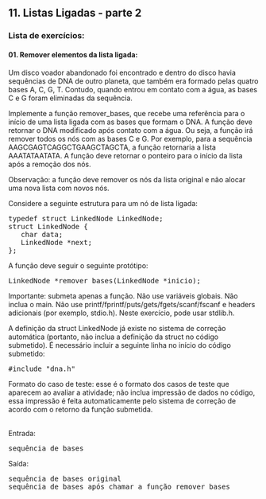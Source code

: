 <h2>11. Listas Ligadas - parte 2</h2>

<h3>Lista de exercícios: </h3>

<h4>01. Remover elementos da lista ligada:</h4>
Um disco voador abandonado foi encontrado e dentro do disco havia sequências de DNA de outro planeta, que também era formado pelas quatro bases A, C, G, T. Contudo, quando entrou em contato com a água, as bases C e G foram eliminadas da sequência.
<p>
Implemente a função remover_bases, que recebe uma referência para o início de uma lista ligada com as bases que formam o DNA. A função deve retornar o DNA modificado após contato com a água. Ou seja, a função irá remover todos os nós com as bases C e G. Por exemplo, para a sequência AAGCGAGTCAGGCTGAAGCTAGCTA, a função retornaria a lista AAATATAATATA. A função deve retornar o ponteiro para o início da lista após a remoção dos nós.
<p>
Observação: a função deve remover os nós da lista original e não alocar uma nova lista com novos nós.
<p>
Considere a seguinte estrutura para um nó de lista ligada:
<pre>
typedef struct LinkedNode LinkedNode;
struct LinkedNode {
   char data;
   LinkedNode *next;
};
</pre>
A função deve seguir o seguinte protótipo:
<pre>
LinkedNode *remover_bases(LinkedNode *inicio);
</pre>
Importante: submeta apenas a função. Não use variáveis globais. Não inclua o main. Não use printf/fprintf/puts/gets/fgets/scanf/fscanf e headers adicionais (por exemplo, stdio.h). Neste exercício, pode usar stdlib.h.
<p>
A definição da struct LinkedNode já existe no sistema de correção automática (portanto, não inclua a definição da struct no código submetido). É necessário incluir a seguinte linha no início do código submetido:
<pre>
#include "dna.h"
</pre>
Formato do caso de teste: esse é o formato dos casos de teste que aparecem ao avaliar a atividade; não inclua impressão de dados no código, essa impressão é feita automaticamente pelo sistema de correção de acordo com o retorno da função submetida.
<p><br>
Entrada:
<pre>
sequência de bases
</pre>
Saída:
<pre>
sequência de bases original
sequência de bases após chamar a função remover_bases
</pre>
